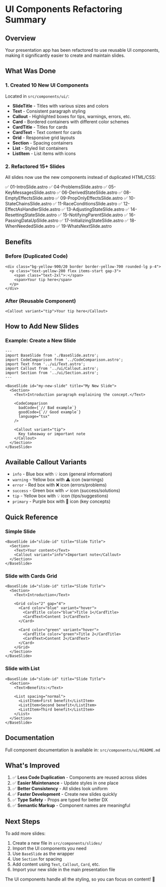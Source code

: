 # UI Components Refactoring Summary

## Overview

Your presentation app has been refactored to use reusable UI components, making it significantly easier to create and maintain slides.

## What Was Done

### 1. Created 10 New UI Components

Located in `src/components/ui/`:

- **SlideTitle** - Titles with various sizes and colors
- **Text** - Consistent paragraph styling
- **Callout** - Highlighted boxes for tips, warnings, errors, etc.
- **Card** - Bordered containers with different color schemes
- **CardTitle** - Titles for cards
- **CardText** - Text content for cards
- **Grid** - Responsive grid layouts
- **Section** - Spacing containers
- **List** - Styled list containers
- **ListItem** - List items with icons

### 2. Refactored 15+ Slides

All slides now use the new components instead of duplicated HTML/CSS:

✅ 01-IntroSlide.astro
✅ 04-ProblemsSlide.astro
✅ 05-KeyMessagesSlide.astro
✅ 06-DerivedStateSlide.astro
✅ 08-EmptyEffectsSlide.astro
✅ 09-PropOnlyEffectsSlide.astro
✅ 10-StateChainsSlide.astro
✅ 11-RaceConditionsSlide.astro
✅ 12-EffectAsHandlerSlide.astro
✅ 13-AdjustingStateSlide.astro
✅ 14-ResettingStateSlide.astro
✅ 15-NotifyingParentSlide.astro
✅ 16-PassingDataUpSlide.astro
✅ 17-InitializingStateSlide.astro
✅ 18-WhenNeededSlide.astro
✅ 19-WhatsNextSlide.astro

## Benefits

### Before (Duplicated Code)
```astro
<div class="bg-yellow-900/20 border border-yellow-700 rounded-lg p-4">
  <p class="text-yellow-200 flex items-start gap-3">
    <span class="text-2xl">💡</span>
    <span>Your tip here</span>
  </p>
</div>
```

### After (Reusable Component)
```astro
<Callout variant="tip">Your tip here</Callout>
```

## How to Add New Slides

### Example: Create a New Slide

```astro
---
import BaseSlide from './BaseSlide.astro';
import CodeComparison from '../CodeComparison.astro';
import Text from '../ui/Text.astro';
import Callout from '../ui/Callout.astro';
import Section from '../ui/Section.astro';
---

<BaseSlide id="my-new-slide" title="My New Slide">
  <Section>
    <Text>Introduction paragraph explaining the concept.</Text>

    <CodeComparison
      badCode={`// Bad example`}
      goodCode={`// Good example`}
      language="tsx"
    />

    <Callout variant="tip">
      Key takeaway or important note
    </Callout>
  </Section>
</BaseSlide>
```

## Available Callout Variants

- `info` - Blue box with 💡 icon (general information)
- `warning` - Yellow box with ⚠️ icon (warnings)
- `error` - Red box with ❌ icon (errors/problems)
- `success` - Green box with ✓ icon (success/solutions)
- `tip` - Yellow box with 💡 icon (tips/suggestions)
- `primary` - Purple box with 🔑 icon (key concepts)

## Quick Reference

### Simple Slide
```astro
<BaseSlide id="slide-id" title="Slide Title">
  <Section>
    <Text>Your content</Text>
    <Callout variant="info">Important note</Callout>
  </Section>
</BaseSlide>
```

### Slide with Cards Grid
```astro
<BaseSlide id="slide-id" title="Slide Title">
  <Section>
    <Text>Introduction</Text>
    
    <Grid cols="2" gap="4">
      <Card color="blue" variant="hover">
        <CardTitle color="blue">Title 1</CardTitle>
        <CardText>Content 1</CardText>
      </Card>
      
      <Card color="green" variant="hover">
        <CardTitle color="green">Title 2</CardTitle>
        <CardText>Content 2</CardText>
      </Card>
    </Grid>
  </Section>
</BaseSlide>
```

### Slide with List
```astro
<BaseSlide id="slide-id" title="Slide Title">
  <Section>
    <Text>Benefits:</Text>
    
    <List spacing="normal">
      <ListItem>First benefit</ListItem>
      <ListItem>Second benefit</ListItem>
      <ListItem>Third benefit</ListItem>
    </List>
  </Section>
</BaseSlide>
```

## Documentation

Full component documentation is available in:
`src/components/ui/README.md`

## What's Improved

1. ✅ **Less Code Duplication** - Components are reused across slides
2. ✅ **Easier Maintenance** - Update styles in one place
3. ✅ **Better Consistency** - All slides look uniform
4. ✅ **Faster Development** - Create new slides quickly
5. ✅ **Type Safety** - Props are typed for better DX
6. ✅ **Semantic Markup** - Component names are meaningful

## Next Steps

To add more slides:
1. Create a new file in `src/components/slides/`
2. Import the UI components you need
3. Use `BaseSlide` as the wrapper
4. Use `Section` for spacing
5. Add content using `Text`, `Callout`, `Card`, etc.
6. Import your new slide in the main presentation file

The UI components handle all the styling, so you can focus on content! 🎉
